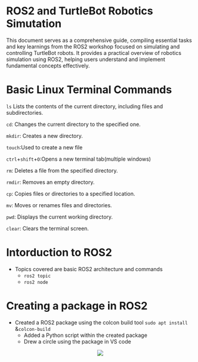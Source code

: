 # ROS2 and TurtleBot Robotics Simutation
This document serves as a comprehensive guide, compiling essential tasks and key learnings from the ROS2 workshop focused on simulating and controlling TurtleBot robots. It provides a practical overview of robotics simulation using ROS2, helping users understand and implement fundamental concepts effectively.
# Basic Linux Terminal Commands
```ls``` Lists the contents of the current directory, including files and subdirectories.

```cd```: Changes the current directory to the specified one.

```mkdir```: Creates a new directory.

 ```touch```:Used to create a new file
 
 ```ctrl```+```shift```+```O```:Opens a new terminal tab(multiple windows)

```rm```: Deletes a file from the specified directory.

```rmdir```: Removes an empty directory.

```cp```: Copies files or directories to a specified location.

```mv```: Moves or renames files and directories.

```pwd```: Displays the current working directory.


```clear```: Clears the terminal screen.
# Intorduction to ROS2
  * Topics covered are basic ROS2 architecture and commands
    - ```ros2 topic```
    - ```ros2 node```
# Creating a package in ROS2
* Created a ROS2 package using the colcon build tool ```sudo apt install``` &```colcon-build```
  * Added a Python script within the created package
  * Drew a circle using the package in VS code
<p align="center"><img src="./img">
